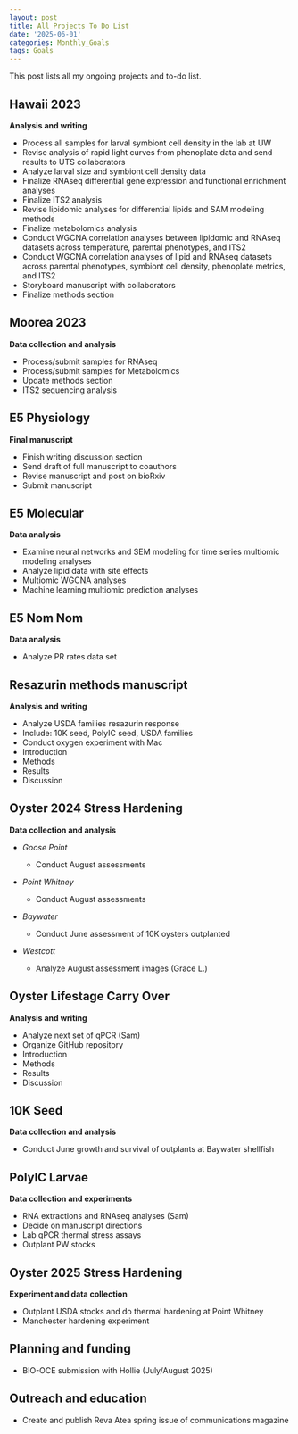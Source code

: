 ```yaml
---
layout: post
title: All Projects To Do List
date: '2025-06-01'
categories: Monthly_Goals
tags: Goals
---
```


This post lists all my ongoing projects and to-do list.  

## Hawaii 2023   
**Analysis and writing**   

- Process all samples for larval symbiont cell density in the lab at UW 
- Revise analysis of rapid light curves from phenoplate data and send results to UTS collaborators 
- Analyze larval size and symbiont cell density data 
- Finalize RNAseq differential gene expression and functional enrichment analyses 
- Finalize ITS2 analysis
- Revise lipidomic analyses for differential lipids and SAM modeling methods 
- Finalize metabolomics analysis 
- Conduct WGCNA correlation analyses between lipidomic and RNAseq datasets across temperature, parental phenotypes, and ITS2 
- Conduct WGCNA correlation analyses of lipid and RNAseq datasets across parental phenotypes, symbiont cell density, phenoplate metrics, and ITS2 
- Storyboard manuscript with collaborators 
- Finalize methods section 

## Moorea 2023   
**Data collection and analysis**   

- Process/submit samples for RNAseq
- Process/submit samples for Metabolomics
- Update methods section 
- ITS2 sequencing analysis

## E5 Physiology     
**Final manuscript**   

- Finish writing discussion section 
- Send draft of full manuscript to coauthors 
- Revise manuscript and post on bioRxiv 
- Submit manuscript

## E5 Molecular   
**Data analysis** 

- Examine neural networks and SEM modeling for time series multiomic modeling analyses 
- Analyze lipid data with site effects 
- Multiomic WGCNA analyses 
- Machine learning multiomic prediction analyses

## E5 Nom Nom   
**Data analysis** 

- Analyze PR rates data set 

## Resazurin methods manuscript   
**Analysis and writing** 

- Analyze USDA families resazurin response 
- Include: 10K seed, PolyIC seed, USDA families 
- Conduct oxygen experiment with Mac 
- Introduction
- Methods
- Results
- Discussion

## Oyster 2024 Stress Hardening   
**Data collection and analysis** 

- *Goose Point*
	- Conduct August assessments 
  
- *Point Whitney* 
	- Conduct August assessments  

- *Baywater* 
	- Conduct June assessment of 10K oysters outplanted

- *Westcott* 
	- Analyze August assessment images (Grace L.)

## Oyster Lifestage Carry Over 
**Analysis and writing** 

- Analyze next set of qPCR (Sam)
- Organize GitHub repository 
- Introduction 
- Methods 
- Results 
- Discussion 

## 10K Seed    
**Data collection and analysis**   

- Conduct June growth and survival of outplants at Baywater shellfish 

## PolyIC Larvae   
**Data collection and experiments**   
 
- RNA extractions and RNAseq analyses (Sam)
- Decide on manuscript directions 
- Lab qPCR thermal stress assays 
- Outplant PW stocks 

## Oyster 2025 Stress Hardening   
**Experiment and data collection**   

- Outplant USDA stocks and do thermal hardening at Point Whitney 
- Manchester hardening experiment 

## Planning and funding    

- BIO-OCE submission with Hollie (July/August 2025)

## Outreach and education   

- Create and publish Reva Atea spring issue of communications magazine
